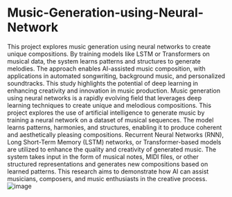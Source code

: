 # Music-Generation-using-Neural-Network
This project explores music generation using neural networks to create unique compositions. 
By training models like LSTM or Transformers on musical data, the system learns patterns and 
structures to generate melodies. The approach enables AI-assisted music composition, with 
applications in automated songwriting, background music, and personalized soundtracks. This 
study highlights the potential of deep learning in enhancing creativity and innovation in music 
production. Music generation using neural networks is a rapidly evolving field that leverages 
deep learning techniques to create unique and melodious compositions. This project explores 
the use of artificial intelligence to generate music by training a neural network on a dataset of 
musical sequences. The model learns patterns, harmonies, and structures, enabling it to produce 
coherent and aesthetically pleasing compositions. Recurrent Neural Networks (RNN), Long 
Short-Term Memory (LSTM) networks, or Transformer-based models are utilized to enhance 
the quality and creativity of generated music. The system takes input in the form of musical 
notes, MIDI files, or other structured representations and generates new compositions based on 
learned patterns. This research aims to demonstrate how AI can assist musicians, composers, 
and music enthusiasts in the creative process. 
![image](https://github.com/user-attachments/assets/cf739f2e-be6d-4a4e-a368-2d9c8a140d1e)
